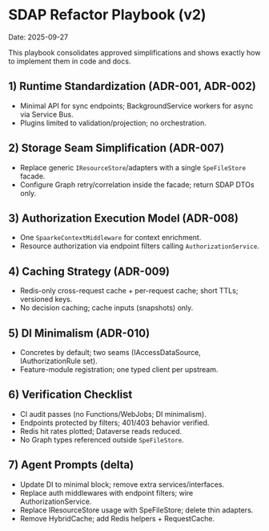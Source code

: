 # SDAP Refactor Playbook (v2)
Date: 2025-09-27

This playbook consolidates approved simplifications and shows exactly how to implement them in code and docs.

## 1) Runtime Standardization (ADR-001, ADR-002)
- Minimal API for sync endpoints; BackgroundService workers for async via Service Bus.
- Plugins limited to validation/projection; no orchestration.

## 2) Storage Seam Simplification (ADR-007)
- Replace generic `IResourceStore`/adapters with a single `SpeFileStore` facade.
- Configure Graph retry/correlation inside the facade; return SDAP DTOs only.

## 3) Authorization Execution Model (ADR-008)
- One `SpaarkeContextMiddleware` for context enrichment.
- Resource authorization via endpoint filters calling `AuthorizationService`.

## 4) Caching Strategy (ADR-009)
- Redis-only cross-request cache + per-request cache; short TTLs; versioned keys.
- No decision caching; cache inputs (snapshots) only.

## 5) DI Minimalism (ADR-010)
- Concretes by default; two seams (IAccessDataSource, IAuthorizationRule set).
- Feature-module registration; one typed client per upstream.

## 6) Verification Checklist
- CI audit passes (no Functions/WebJobs; DI minimalism).
- Endpoints protected by filters; 401/403 behavior verified.
- Redis hit rates plotted; Dataverse reads reduced.
- No Graph types referenced outside `SpeFileStore`.

## 7) Agent Prompts (delta)
- Update DI to minimal block; remove extra services/interfaces.
- Replace auth middlewares with endpoint filters; wire AuthorizationService.
- Replace IResourceStore usage with SpeFileStore; delete thin adapters.
- Remove HybridCache; add Redis helpers + RequestCache.
